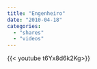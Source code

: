 ```yaml
---
title: "Engenheiro"
date: "2010-04-18"
categories:
  - "shares"
  - "videos"
---
```


<div style="width: 70vw;">{{< youtube t6Yx8d6k2Kg>}}</div>
